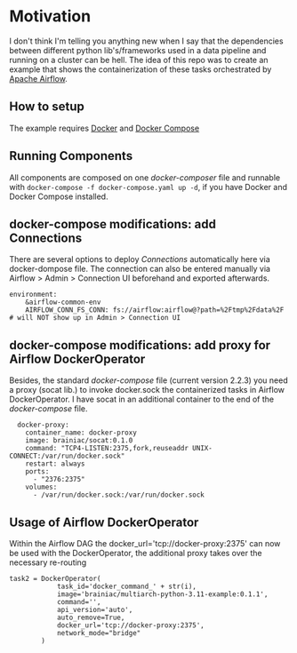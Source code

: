 # Motivation
I don't think I'm telling you anything new when I say that the dependencies between different python lib's/frameworks used in a data pipeline and running on a cluster can be hell. 
The idea of this repo was to create an example that shows the containerization of these tasks orchestrated by [Apache Airflow](https://airflow.apache.org).

## How to setup
The example requires [Docker](https://docs.docker.com/get-docker/) and [Docker Compose](https://docs.docker.com/compose/install/)

## Running Components
All components are composed on one _docker-composer_ file and runnable with `docker-compose -f docker-compose.yaml up -d`, if you have Docker and Docker Compose installed.

## docker-compose modifications: add Connections
There are several options to deploy _Connections_ automatically here via docker-dompose file. 
The connection can also be entered manually via Airflow > Admin > Connection UI beforehand and exported afterwards.

```
environment:
    &airflow-common-env
    AIRFLOW_CONN_FS_CONN: fs://airflow:airflow@?path=%2Ftmp%2Fdata%2F # will NOT show up in Admin > Connection UI
```

## docker-compose modifications: add proxy for Airflow DockerOperator
Besides, the standard _docker-compose_ file (current version 2.2.3) you need a proxy (socat lib.) to invoke docker.sock the containerized tasks in Airflow DockerOperator. 
I have socat in an additional container to the end of the _docker-compose_ file.

```
  docker-proxy:
    container_name: docker-proxy
    image: brainiac/socat:0.1.0
    command: "TCP4-LISTEN:2375,fork,reuseaddr UNIX-CONNECT:/var/run/docker.sock"
    restart: always
    ports:
      - "2376:2375"
    volumes:
      - /var/run/docker.sock:/var/run/docker.sock
```


## Usage of Airflow DockerOperator

Within the Airflow DAG the docker_url='tcp://docker-proxy:2375' can now be used with the DockerOperator, the additional proxy takes over the necessary re-routing

```
task2 = DockerOperator(
            task_id='docker_command_' + str(i),
            image='brainiac/multiarch-python-3.11-example:0.1.1',
            command='',
            api_version='auto',
            auto_remove=True,
            docker_url='tcp://docker-proxy:2375',
            network_mode="bridge"
        )
```

